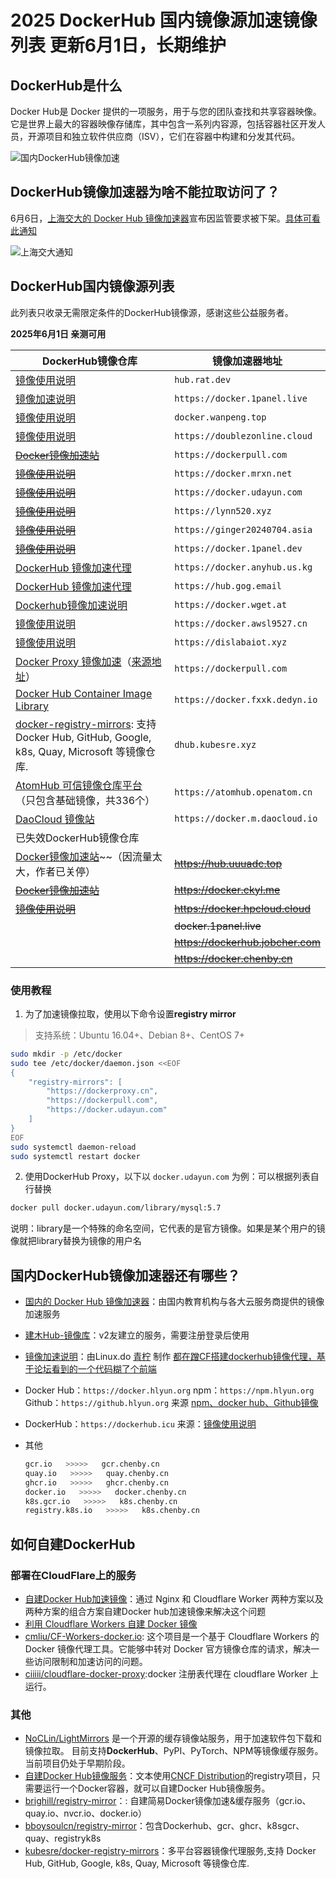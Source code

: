 # 2025 DockerHub 国内镜像源加速镜像列表 更新6月1日，长期维护

## DockerHub是什么

Docker Hub是 Docker 提供的一项服务，用于与您的团队查找和共享容器映像。 它是世界上最大的容器映像存储库，其中包含一系列内容源，包括容器社区开发人员，开源项目和独立软件供应商（ISV），它们在容器中构建和分发其代码。

![国内DockerHub镜像加速](https://b2.wwkejishe.top/WP-CDN-02/2022/202208041141287.webp)

## DockerHub镜像加速器为啥不能拉取访问了？

6月6日，[上海交大的 Docker Hub 镜像加速器](https://mirrors.ustc.edu.cn/help/dockerhub.html)宣布因监管要求被下架。[具体可看此通知](https://web.archive.org/web/20240606081039/https://sjtug.org/post/mirror-news/2024-06-06-takedown-dockerhub/)

![上海交大通知](https://b2.wwkejishe.top/WP-CDN-02/2024/202406082147076.webp)

## DockerHub国内镜像源列表

此列表只收录无需限定条件的DockerHub镜像源，感谢这些公益服务者。

**2025年6月1日 亲测可用**

| DockerHub镜像仓库                                            | 镜像加速器地址                    |
| ----------------------------------------------------------- | --------------------------------- |
| [镜像使用说明](https://hub.rat.dev/)                         | `hub.rat.dev`                     |
| [镜像加速说明](https://docker.1panel.live/)                   | `https://docker.1panel.live`       |
| [镜像使用说明](https://docker.wanpeng.top/)                  | `docker.wanpeng.top`              |
| [镜像使用说明](https://doublezonline.cloud/)                 | `https://doublezonline.cloud`     |
| ~~[Docker镜像加速站](https://dockerpull.com)~~               | `https://dockerpull.com`           |
| ~~[镜像使用说明](https://docker.mrxn.net/)~~                 | `https://docker.mrxn.net`         |
| ~~[镜像使用说明](https://docker.udayun.com/)~~               | `https://docker.udayun.com`         |
| ~~[镜像使用说明](https://lynn520.xyz)~~                      | `https://lynn520.xyz`             |
| ~~[镜像使用说明](https://ginger20240704.asia)~~              | `https://ginger20240704.asia`     |
| ~~[镜像使用说明](https://docker.1panel.dev/)~~               | `https://docker.1panel.dev`       |
| [DockerHub 镜像加速代理](https://docker.anyhub.us.kg/)       | `https://docker.anyhub.us.kg`     |
| [DockerHub 镜像加速代理](https://hub.gog.email/)             | `https://hub.gog.email`           |
| [Dockerhub镜像加速说明](https://docker.wget.at/)             | `https://docker.wget.at`          |
| [镜像使用说明](https://docker.awsl9527.cn/)                  | `https://docker.awsl9527.cn`      |
| [镜像使用说明](https://dislabaiot.xyz/)                      | `https://dislabaiot.xyz`          |
| [Docker Proxy 镜像加速](https://dockerpull.com/)（[来源地址](https://linux.do/t/topic/114345)） | `https://dockerpull.com`          |
| [Docker Hub Container Image Library](https://docker.fxxk.dedyn.io/) | `https://docker.fxxk.dedyn.io`    |
| [docker-registry-mirrors](https://github.com/kubesre/docker-registry-mirrors): 支持 Docker Hub, GitHub, Google, k8s, Quay, Microsoft 等镜像仓库. | `dhub.kubesre.xyz`                |
| [AtomHub 可信镜像仓库平台 ](https://atomhub.openatom.cn/)（只包含基础镜像，共336个） | `https://atomhub.openatom.cn`     |
| [DaoCloud 镜像站](https://github.com/DaoCloud/public-image-mirror) | `https://docker.m.daocloud.io`    |
| 已失效DockerHub镜像仓库                                      |                                   |
| [Docker镜像加速站](https://hub.uuuadc.top/)~~（因流量太大，作者已关停） | ~~https://hub.uuuadc.top~~        |
| ~~[Docker镜像加速站](https://docker.ckyl.me/)~~              | ~~https://docker.ckyl.me~~        |
| ~~[镜像使用说明](https://docker.hpcloud.cloud/)~~            | ~~https://docker.hpcloud.cloud~~  |
|                                                              | ~~docker.1panel.live~~            |
|                                                              | ~~https://dockerhub.jobcher.com~~ |
|                                                              | ~~https://docker.chenby.cn~~      |

### 使用教程

1. 为了加速镜像拉取，使用以下命令设置**registry mirror**

> 支持系统：Ubuntu 16.04+、Debian 8+、CentOS 7+

```sh
sudo mkdir -p /etc/docker
sudo tee /etc/docker/daemon.json <<EOF
{
    "registry-mirrors": [
        "https://dockerproxy.cn",
        "https://dockerpull.com",
        "https://docker.udayun.com"
    ]
}
EOF
sudo systemctl daemon-reload
sudo systemctl restart docker
```

2. 使用DockerHub Proxy，以下以 `docker.udayun.com` 为例：可以根据列表自行替换

```sh
docker pull docker.udayun.com/library/mysql:5.7
```

说明：library是一个特殊的命名空间，它代表的是官方镜像。如果是某个用户的镜像就把library替换为镜像的用户名

## 国内DockerHub镜像加速器还有哪些？

- [国内的 Docker Hub 镜像加速器](https://gist.github.com/y0ngb1n/7e8f16af3242c7815e7ca2f0833d3ea6?permalink_comment_id=5068535)：由国内教育机构与各大云服务商提供的镜像加速服务

- [建木Hub-镜像库](https://image.jianmuhub.com/)：v2友建立的服务，需要注册登录后使用

- [镜像加速说明](https://do.nark.eu.org/)：由Linux.do [青柠](https://linux.do/u/qning/summary) 制作 [都在蹭CF搭建dockerhub镜像代理，基于论坛看到的一个代码糊了个前端](https://linux.do/t/topic/107726/8)

- Docker Hub：`https://docker.hlyun.org`
  npm：`https://npm.hlyun.org`
  Github：`https://github.hlyun.org`
  来源 [npm、docker hub、Github镜像](https://linux.do/t/topic/108473) 
  
- DockerHub：`https://dockerhub.icu`    来源：[镜像使用说明](https://dockerhub.icu/)

- 其他

    ```sh
    gcr.io   >>>>>   gcr.chenby.cn
    quay.io   >>>>>   quay.chenby.cn
    ghcr.io   >>>>>   ghcr.chenby.cn
    docker.io   >>>>>   docker.chenby.cn
    k8s.gcr.io   >>>>>   k8s.chenby.cn
    registry.k8s.io   >>>>>   k8s.chenby.cn
    ```

## 如何自建DockerHub

### 部署在CloudFlare上的服务

- [自建Docker Hub加速镜像](https://blog.lty520.faith/%E5%8D%9A%E6%96%87/%E8%87%AA%E5%BB%BAdocker-hub%E5%8A%A0%E9%80%9F%E9%95%9C%E5%83%8F/#%e6%96%b9%e6%a1%88%e4%b8%80%e4%ba%8c%e6%95%b4%e5%90%88)：通过 Nginx 和 Cloudflare Worker 两种方案以及两种方案的组合方案自建Docker hub加速镜像来解决这个问题
- [利用 Cloudflare Workers 自建 Docker 镜像](https://singee.atlassian.net/wiki/spaces/MAIN/pages/5079084/Cloudflare+Workers+Docker)
- [cmliu/CF-Workers-docker.io](https://github.com/cmliu/CF-Workers-docker.io): 这个项目是一个基于 Cloudflare Workers 的 Docker 镜像代理工具。它能够中转对 Docker 官方镜像仓库的请求，解决一些访问限制和加速访问的问题。
- [ciiiii/cloudflare-docker-proxy](https://github.com/ciiiii/cloudflare-docker-proxy):docker 注册表代理在 cloudflare Worker 上运行。

### 其他

- [NoCLin/LightMirrors](https://github.com/NoCLin/LightMirrors) 是一个开源的缓存镜像站服务，用于加速软件包下载和镜像拉取。 目前支持**DockerHub**、PyPI、PyTorch、NPM等镜像缓存服务。 当前项目仍处于早期阶段。
- [自建Docker Hub镜像服务](https://www.yooo.ltd/2024/06/08/self-host-docker-hub-mirror/)：文本使用[CNCF Distribution](https://distribution.github.io/distribution)的registry项目，只需要运行一个Docker容器，就可以自建Docker Hub镜像服务。
- [brighill/registry-mirror](https://github.com/brighill/registry-mirror)：: 自建简易Docker镜像加速&缓存服务（gcr.io、quay.io、nvcr.io、docker.io）
- [bboysoulcn/registry-mirror](https://github.com/bboysoulcn/registry-mirror)：包含Dockerhub、gcr、ghcr、k8sgcr、quay、registryk8s
- [kubesre/docker-registry-mirrors](https://github.com/kubesre/docker-registry-mirrors)：多平台容器镜像代理服务,支持 Docker Hub, GitHub, Google, k8s, Quay, Microsoft 等镜像仓库.
